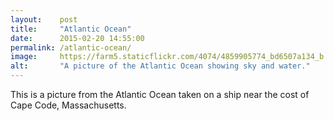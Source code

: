 ```yaml
---
layout:    post
title:     "Atlantic Ocean"
date:      2015-02-20 14:55:00
permalink: /atlantic-ocean/
image:     https://farm5.staticflickr.com/4074/4859905774_bd6507a134_b.jpg
alt:       "A picture of the Atlantic Ocean showing sky and water."
---
```


This is a picture from the Atlantic Ocean taken on a ship near the cost of Cape Code, Massachusetts.
